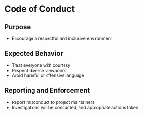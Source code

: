 # Code of Conduct

## Purpose
- Encourage a respectful and inclusive environment

## Expected Behavior
- Treat everyone with courtesy
- Respect diverse viewpoints
- Avoid harmful or offensive language

## Reporting and Enforcement
- Report misconduct to project maintainers
- Investigations will be conducted, and appropriate actions taken